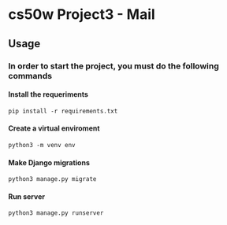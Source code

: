 # cs50w Project3 - Mail

## Usage

### In order to start the project, you must do the following commands

#### Install the requeriments

`
pip install -r requirements.txt
`

#### Create a virtual enviroment

`
python3 -m venv env
`

#### Make Django migrations

`
python3 manage.py migrate
`

#### Run server

`
python3 manage.py runserver
`
